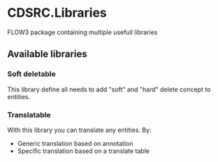 # CDSRC.Libraries
FLOW3 package containing multiple usefull libraries

## Available libraries

### Soft deletable
This library define all needs to add "soft" and "hard" delete concept to entities.

### Translatable
With this library you can translate any entities. 
By:
* Generic translation based on annotation
* Specific translation based on a translate table
